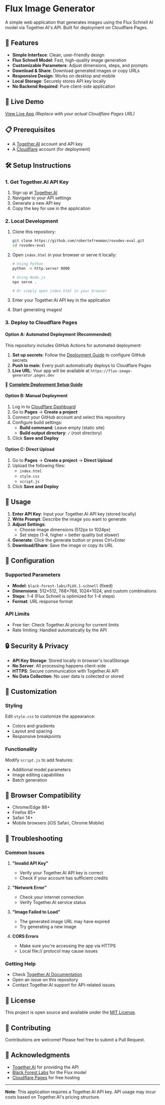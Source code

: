 # Flux Image Generator

A simple web application that generates images using the Flux Schnell AI model via Together.AI's API. Built for deployment on Cloudflare Pages.

## 🎨 Features

- **Simple Interface**: Clean, user-friendly design
- **Flux Schnell Model**: Fast, high-quality image generation
- **Customizable Parameters**: Adjust dimensions, steps, and prompts
- **Download & Share**: Download generated images or copy URLs
- **Responsive Design**: Works on desktop and mobile
- **Local Storage**: Securely stores API key locally
- **No Backend Required**: Pure client-side application

## 🚀 Live Demo

[View Live App](https://rovodev-eval.pages.dev) *(Replace with your actual Cloudflare Pages URL)*

## 📋 Prerequisites

- A [Together.AI](https://together.ai) account and API key
- A [Cloudflare](https://cloudflare.com) account (for deployment)

## 🛠️ Setup Instructions

### 1. Get Together.AI API Key

1. Sign up at [Together.AI](https://together.ai)
2. Navigate to your API settings
3. Generate a new API key
4. Copy the key for use in the application

### 2. Local Development

1. Clone this repository:
   ```bash
   git clone https://github.com/robertefreeman/rovodev-eval.git
   cd rovodev-eval
   ```

2. Open `index.html` in your browser or serve it locally:
   ```bash
   # Using Python
   python -m http.server 8000
   
   # Using Node.js
   npx serve .
   
   # Or simply open index.html in your browser
   ```

3. Enter your Together.AI API key in the application
4. Start generating images!

### 3. Deploy to Cloudflare Pages

#### Option A: Automated Deployment (Recommended)

This repository includes GitHub Actions for automated deployment:

1. **Set up secrets**: Follow the [Deployment Guide](DEPLOYMENT.md) to configure GitHub secrets
2. **Push to main**: Every push automatically deploys to Cloudflare Pages
3. **Live URL**: Your app will be available at `https://flux-image-generator.pages.dev`

📖 **[Complete Deployment Setup Guide](DEPLOYMENT.md)**

#### Option B: Manual Deployment

1. Log in to [Cloudflare Dashboard](https://dash.cloudflare.com)
2. Go to **Pages** → **Create a project**
3. Connect your GitHub account and select this repository
4. Configure build settings:
   - **Build command**: Leave empty (static site)
   - **Build output directory**: `/` (root directory)
5. Click **Save and Deploy**

#### Option C: Direct Upload

1. Go to **Pages** → **Create a project** → **Direct Upload**
2. Upload the following files:
   - `index.html`
   - `style.css`
   - `script.js`
3. Click **Save and Deploy**

## 🎯 Usage

1. **Enter API Key**: Input your Together.AI API key (stored locally)
2. **Write Prompt**: Describe the image you want to generate
3. **Adjust Settings**: 
   - Choose image dimensions (512px to 1024px)
   - Set steps (1-4, higher = better quality but slower)
4. **Generate**: Click the generate button or press Ctrl+Enter
5. **Download/Share**: Save the image or copy its URL

## 🔧 Configuration

### Supported Parameters

- **Model**: `black-forest-labs/FLUX.1-schnell` (fixed)
- **Dimensions**: 512×512, 768×768, 1024×1024, and custom combinations
- **Steps**: 1-4 (Flux Schnell is optimized for 1-4 steps)
- **Format**: URL response format

### API Limits

- Free tier: Check Together.AI pricing for current limits
- Rate limiting: Handled automatically by the API

## 🔒 Security & Privacy

- **API Key Storage**: Stored locally in browser's localStorage
- **No Server**: All processing happens client-side
- **HTTPS**: Secure communication with Together.AI API
- **No Data Collection**: No user data is collected or stored

## 🎨 Customization

### Styling
Edit `style.css` to customize the appearance:
- Colors and gradients
- Layout and spacing
- Responsive breakpoints

### Functionality
Modify `script.js` to add features:
- Additional model parameters
- Image editing capabilities
- Batch generation

## 📱 Browser Compatibility

- Chrome/Edge 88+
- Firefox 85+
- Safari 14+
- Mobile browsers (iOS Safari, Chrome Mobile)

## 🐛 Troubleshooting

### Common Issues

1. **"Invalid API Key"**
   - Verify your Together.AI API key is correct
   - Check if your account has sufficient credits

2. **"Network Error"**
   - Check your internet connection
   - Verify Together.AI service status

3. **"Image Failed to Load"**
   - The generated image URL may have expired
   - Try generating a new image

4. **CORS Errors**
   - Make sure you're accessing the app via HTTPS
   - Local file:// protocol may cause issues

### Getting Help

- Check [Together.AI Documentation](https://docs.together.ai)
- Open an issue on this repository
- Contact Together.AI support for API-related issues

## 📄 License

This project is open source and available under the [MIT License](LICENSE).

## 🤝 Contributing

Contributions are welcome! Please feel free to submit a Pull Request.

## 🙏 Acknowledgments

- [Together.AI](https://together.ai) for providing the API
- [Black Forest Labs](https://blackforestlabs.ai) for the Flux model
- [Cloudflare Pages](https://pages.cloudflare.com) for free hosting

---

**Note**: This application requires a Together.AI API key. API usage may incur costs based on Together.AI's pricing structure.
